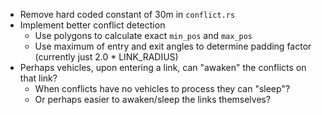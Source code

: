 - Remove hard coded constant of 30m in `conflict.rs`
- Implement better conflict detection
  - Use polygons to calculate exact `min_pos` and `max_pos`
  - Use maximum of entry and exit angles to determine padding factor (currently just 2.0 * LINK_RADIUS)
- Perhaps vehicles, upon entering a link, can "awaken" the conflicts on that link?
  - When conflicts have no vehicles to process they can "sleep"?
  - Or perhaps easier to awaken/sleep the links themselves?